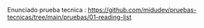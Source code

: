 Enunciado prueba tecnica : https://github.com/midudev/pruebas-tecnicas/tree/main/pruebas/01-reading-list

